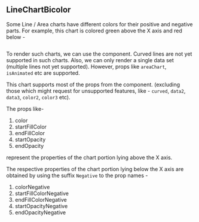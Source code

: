 ## LineChartBicolor

Some Line / Area charts have different colors for their positive and negative parts. For example, this chart is colored green above the X axis and red below -

<img src='https://user-images.githubusercontent.com/13629606/172202911-920aefa7-1a78-4e5e-91d5-d3670e00fe45.png' alt=''/>

To render such charts, we can use the <LineChartBicolor> component. Curved lines are not yet supported in such charts. Also, we can only render a single data set (multiple lines not yet supported). However, props like `areaChart`, `isAnimated` etc are supported.

This chart supports most of the props from the <LineChart> component. (excluding those which might request for unsupported features, like - `curved`, `data2`, `data3`, `color2`, `color3` etc).

The props like-

1. color
2. startFillColor
3. endFillColor
4. startOpacity
5. endOpacity

represent the properties of the chart portion lying above the X axis.

The respective properties of the chart portion lying below the X axis are obtained by using the suffix `Negative` to the prop names -


1. colorNegative
2. startFillColorNegative
3. endFillColorNegative
4. startOpacityNegative
5. endOpacityNegative
